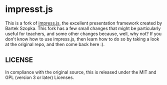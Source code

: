 impresst.js
============

This is a fork of [impress.js](https://github.com/bartaz/impress.js), the excellent presentation framework created by Bartek Szopka.  This fork has a few small changes that might be particularly useful for teachers, and some other changes because, well, why not?  If you don't know how to use impress.js, then learn how to do so by taking a look at the original repo, and then come back here :).

LICENSE
---------

In compliance with the original source, this is released under the MIT and GPL (version 3 or later) Licenses.


